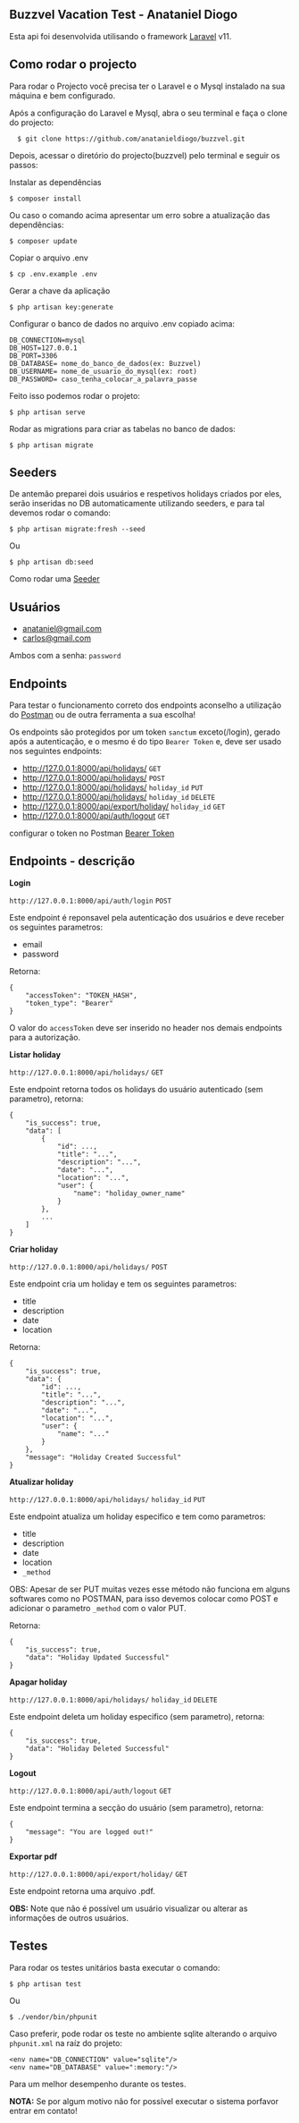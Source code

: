 ## Buzzvel Vacation Test - Anataniel Diogo

Esta api foi desenvolvida utilisando o framework [Laravel](https://laravel.com/) v11. 


## Como rodar o projecto

Para rodar o Projecto você precisa ter o Laravel e o Mysql instalado na sua máquina e bem configurado.

Após a configuração do Laravel e Mysql, abra o seu terminal e faça o clone do projecto:

      $ git clone https://github.com/anatanieldiogo/buzzvel.git

 Depois, acessar o diretório do projecto(buzzvel) pelo terminal e seguir os passos:


Instalar as dependências
    
    $ composer install

Ou caso o comando acima apresentar um erro sobre a atualização das dependências:
    
    $ composer update

Copiar o arquivo .env

    $ cp .env.example .env

Gerar a chave da aplicação

    $ php artisan key:generate

Configurar o banco de dados no arquivo .env copiado acima:

    DB_CONNECTION=mysql
    DB_HOST=127.0.0.1
    DB_PORT=3306
    DB_DATABASE= nome_do_banco_de_dados(ex: Buzzvel)
    DB_USERNAME= nome_de_usuario_do_mysql(ex: root)
    DB_PASSWORD= caso_tenha_colocar_a_palavra_passe

Feito isso podemos rodar o projeto:

    $ php artisan serve

Rodar as migrations para criar as tabelas no banco de dados:

    $ php artisan migrate

## Seeders

De antemão preparei dois usuários e respetivos holidays criados por eles, serão inseridas no DB automaticamente utilizando seeders, e para tal devemos rodar o comando:

    $ php artisan migrate:fresh --seed

Ou

    $ php artisan db:seed

Como rodar uma [Seeder](https://laravel.com/docs/9.x/seeding#running-seeders)

## Usuários

- anataniel@gmail.com
- carlos@gmail.com

Ambos com a senha: `password`


## Endpoints

Para testar o funcionamento correto dos endpoints aconselho a utilização do [Postman](https://www.postman.com/) ou de outra ferramenta a sua escolha!

Os endpoints são protegidos por um token `sanctum` exceto(/login), gerado após a autenticação, e o mesmo é do tipo `Bearer Token` e, deve ser usado nos seguintes endpoints:

- http://127.0.0.1:8000/api/holidays/ `GET`
- http://127.0.0.1:8000/api/holidays/ `POST`
- http://127.0.0.1:8000/api/holidays/ `holiday_id` `PUT`
- http://127.0.0.1:8000/api/holidays/ `holiday_id` `DELETE`
- http://127.0.0.1:8000/api/export/holiday/ `holiday_id` `GET`
- http://127.0.0.1:8000/api/auth/logout `GET`

configurar o token no Postman [Bearer Token](https://www.youtube.com/watch?v=PPi9teNKRHY)

## Endpoints - descrição

**Login**

`http://127.0.0.1:8000/api/auth/login` `POST`


Este endpoint é reponsavel pela autenticação dos usuários e deve receber os seguintes parametros:

- email
- password

Retorna:

    {
        "accessToken": "TOKEN_HASH",
        "token_type": "Bearer"
    }
    
O valor do `accessToken` deve ser inserido no header nos demais endpoints para a autorização.

**Listar holiday**

`http://127.0.0.1:8000/api/holidays/` `GET`

Este endpoint retorna todos os holidays do usuário autenticado (sem parametro), retorna:

    {
        "is_success": true,
        "data": [
            {
                "id": ...,
                "title": "...",
                "description": "...",
                "date": "...",
                "location": "...",
                "user": {
                    "name": "holiday_owner_name"
                }
            },
            ...
        ]
    }

**Criar holiday**

`http://127.0.0.1:8000/api/holidays/` `POST`

Este endpoint cria um holiday e tem os seguintes parametros:

- title
- description
- date
- location

Retorna:

    {
        "is_success": true,
        "data": {
            "id": ...,
            "title": "...",
            "description": "...",
            "date": "...",
            "location": "...",
            "user": {
                "name": "..."
            }
        },
        "message": "Holiday Created Successful"
    }

**Atualizar holiday**

`http://127.0.0.1:8000/api/holidays/` `holiday_id` `PUT`


Este endpoint atualiza um holiday especifico e tem como parametros:

- title
- description
- date
- location
- `_method`
    
OBS: Apesar de ser PUT muitas vezes esse método não funciona em alguns softwares como no POSTMAN, para isso devemos colocar como POST e adicionar o parametro `_method` com o valor PUT.

Retorna:

    {
        "is_success": true,
        "data": "Holiday Updated Successful"
    }

**Apagar holiday**

`http://127.0.0.1:8000/api/holidays/` `holiday_id` `DELETE`


Este endpoint deleta um holiday especifico (sem parametro), retorna:

    {
        "is_success": true,
        "data": "Holiday Deleted Successful"
    }

**Logout**
    
`http://127.0.0.1:8000/api/auth/logout` `GET`


Este endpoint termina a secção do usuário (sem parametro), retorna:

    {
        "message": "You are logged out!"
    }
    
**Exportar pdf**
    
`http://127.0.0.1:8000/api/export/holiday/` `GET`


Este endpoint retorna uma arquivo .pdf.

**OBS:** Note que não é possível um usuário visualizar ou alterar as informações de outros usuários.

## Testes

Para rodar os testes unitários basta executar o comando:

    $ php artisan test

Ou

    $ ./vendor/bin/phpunit

Caso preferir, pode rodar os teste no ambiente sqlite alterando o arquivo `phpunit.xml` na raíz do projeto:

    <env name="DB_CONNECTION" value="sqlite"/>
    <env name="DB_DATABASE" value=":memory:"/>

Para um melhor desempenho durante os testes.

**NOTA:** Se por algum motivo não for possível executar o sistema porfavor entrar em contato!
